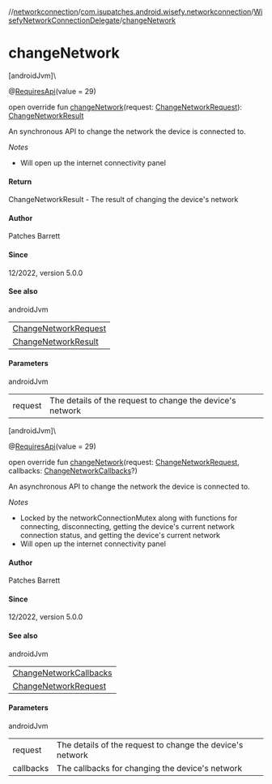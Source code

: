 //[networkconnection](../../../index.md)/[com.isupatches.android.wisefy.networkconnection](../index.md)/[WisefyNetworkConnectionDelegate](index.md)/[changeNetwork](change-network.md)

# changeNetwork

[androidJvm]\

@[RequiresApi](https://developer.android.com/reference/kotlin/androidx/annotation/RequiresApi.html)(value = 29)

open override fun [changeNetwork](change-network.md)(request: [ChangeNetworkRequest](../../com.isupatches.android.wisefy.networkconnection.entities/-change-network-request/index.md)): [ChangeNetworkResult](../../com.isupatches.android.wisefy.networkconnection.entities/-change-network-result/index.md)

An synchronous API to change the network the device is connected to.

*Notes*

- 
   Will open up the internet connectivity panel

#### Return

ChangeNetworkResult - The result of changing the device's network

#### Author

Patches Barrett

#### Since

12/2022, version 5.0.0

#### See also

androidJvm

| |
|---|
| [ChangeNetworkRequest](../../com.isupatches.android.wisefy.networkconnection.entities/-change-network-request/index.md) |
| [ChangeNetworkResult](../../com.isupatches.android.wisefy.networkconnection.entities/-change-network-result/index.md) |

#### Parameters

androidJvm

| | |
|---|---|
| request | The details of the request to change the device's network |

[androidJvm]\

@[RequiresApi](https://developer.android.com/reference/kotlin/androidx/annotation/RequiresApi.html)(value = 29)

open override fun [changeNetwork](change-network.md)(request: [ChangeNetworkRequest](../../com.isupatches.android.wisefy.networkconnection.entities/-change-network-request/index.md), callbacks: [ChangeNetworkCallbacks](../../com.isupatches.android.wisefy.networkconnection.callbacks/-change-network-callbacks/index.md)?)

An asynchronous API to change the network the device is connected to.

*Notes*

- 
   Locked by the networkConnectionMutex along with functions for connecting, disconnecting, getting the device's     current network connection status, and getting the device's current network
- 
   Will open up the internet connectivity panel

#### Author

Patches Barrett

#### Since

12/2022, version 5.0.0

#### See also

androidJvm

| |
|---|
| [ChangeNetworkCallbacks](../../com.isupatches.android.wisefy.networkconnection.callbacks/-change-network-callbacks/index.md) |
| [ChangeNetworkRequest](../../com.isupatches.android.wisefy.networkconnection.entities/-change-network-request/index.md) |

#### Parameters

androidJvm

| | |
|---|---|
| request | The details of the request to change the device's network |
| callbacks | The callbacks for changing the device's network |
